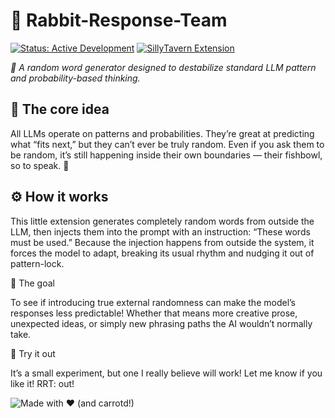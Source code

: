 # 🐇 Rabbit-Response-Team
[![Status: Active Development](https://img.shields.io/badge/Status-Active%20Development-orange.svg)](https://github.com/your-repo/CarrotKernel)
[![SillyTavern Extension](https://img.shields.io/badge/SillyTavern-Extension-blue.svg)](https://docs.sillytavern.app/)

*🎲 A random word generator designed to destabilize standard LLM pattern and probability-based thinking.*

## 💭 The core idea

All LLMs operate on patterns and probabilities.
They’re great at predicting what “fits next,” but they can’t ever be truly random.
Even if you ask them to be random, it’s still happening inside their own boundaries — their fishbowl, so to speak. 🐠

## ⚙️ How it works

This little extension generates completely random words from outside the LLM, then injects them into the prompt with an instruction:
“These words must be used.”
Because the injection happens from outside the system, it forces the model to adapt, breaking its usual rhythm and nudging it out of pattern-lock.

🎯 The goal

To see if introducing true external randomness can make the model’s responses less predictable!
Whether that means more creative prose, unexpected ideas, or simply new phrasing paths the AI wouldn’t normally take.

🧪 Try it out

It’s a small experiment, but one I really believe will work! Let me know if you like it! RRT: out!

![Made with ❤️ (and carrotd!)](https://img.shields.io/badge/Made%20with-%E2%9D%A4-red)
